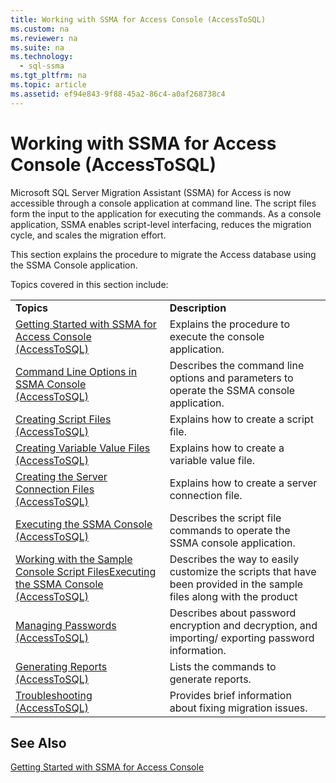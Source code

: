 ```yaml
---
title: Working with SSMA for Access Console (AccessToSQL)
ms.custom: na
ms.reviewer: na
ms.suite: na
ms.technology: 
  - sql-ssma
ms.tgt_pltfrm: na
ms.topic: article
ms.assetid: ef94e843-9f88-45a2-86c4-a0af268738c4
---
```

# Working with SSMA for Access Console (AccessToSQL)
Microsoft SQL Server Migration Assistant (SSMA) for Access is now accessible through a console application at command line. The script files form the input to the application for executing the commands. As a console application, SSMA enables script\-level interfacing, reduces the migration cycle, and scales the migration effort.  
  
This section explains the procedure to migrate the Access database using the SSMA Console application.  
  
Topics covered in this section include:  
  
|||  
|-|-|  
|**Topics**|**Description**|  
|[Getting Started with SSMA for Access Console &#40;AccessToSQL&#41;](../content/Getting-Started-with-SSMA-for-Access-Console--AccessToSQL-.md)|Explains the procedure to execute the console application.|  
|[Command Line Options in SSMA Console &#40;AccessToSQL&#41;](../content/Command-Line-Options-in-SSMA-Console--AccessToSQL-.md)|Describes the command line options and parameters to operate the SSMA console application.|  
|[Creating Script Files &#40;AccessToSQL&#41;](../content/Creating-Script-Files--AccessToSQL-.md)|Explains how to create a script file.|  
|[Creating Variable Value Files &#40;AccessToSQL&#41;](../content/Creating-Variable-Value-Files--AccessToSQL-.md)|Explains how to create a variable value file.|  
|[Creating the Server Connection Files &#40;AccessToSQL&#41;](../content/Creating-the-Server-Connection-Files--AccessToSQL-.md)|Explains how to create a server connection file.|  
|[Executing the SSMA Console &#40;AccessToSQL&#41;](../content/Executing-the-SSMA-Console--AccessToSQL-.md)|Describes the script file commands to operate the SSMA console application.|  
|[Working with the Sample Console Script FilesExecuting the SSMA Console &#40;AccessToSQL&#41;](../content/Working-with-the-Sample-Console-Script-FilesExecuting-the-SSMA-Console--AccessToSQL-.md)|Describes the way to easily customize the scripts that have been provided in the sample files along with the product|  
|[Managing Passwords &#40;AccessToSQL&#41;](../content/Managing-Passwords--AccessToSQL-.md)|Describes about password encryption and decryption, and importing\/ exporting password information.|  
|[Generating Reports &#40;AccessToSQL&#41;](../content/Generating-Reports--AccessToSQL-.md)|Lists the commands to generate reports.|  
|[Troubleshooting &#40;AccessToSQL&#41;](../content/Troubleshooting--AccessToSQL-.md)|Provides brief information about fixing migration issues.|  
  
## See Also  
[Getting Started with SSMA for Access Console](assetId:///8585ec16-7e0a-483a-b250-adab9b9232a3)  
  
